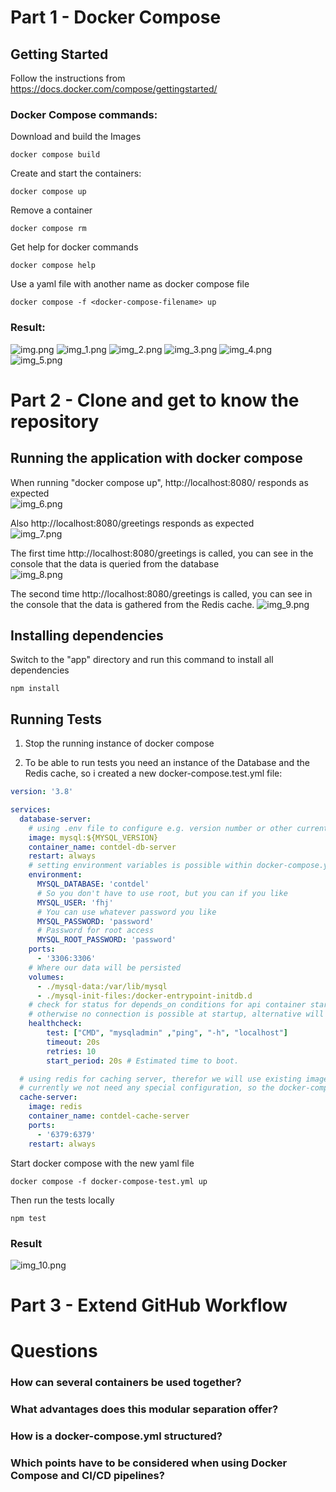 # Part 1 - Docker Compose
## Getting Started
Follow the instructions from https://docs.docker.com/compose/gettingstarted/

### Docker Compose commands:
Download and build the Images
```shell
docker compose build
```

Create and start the containers:
```shell
docker compose up
```

Remove a container
```shell
docker compose rm
```

Get help for docker commands
```shell
docker compose help
```

Use a yaml file with another name as docker compose file
```shell
docker compose -f <docker-compose-filename> up
```

### Result:
![img.png](img/ex3_part1_compose-up.png)
![img_1.png](img/ex3_part1_localhost1.png)
![img_2.png](img/ex3_part1_localhost2.png)
![img_3.png](img/ex3_part1_docker-images.png)
![img_4.png](img/ex3_part1_localhost3.png)
![img_5.png](img/ex3_part1_compose.png)


# Part 2 - Clone and get to know the repository
## Running the application with docker compose
When running "docker compose up", http://localhost:8080/ responds as expected\
![img_6.png](img/ex3_part2_localhost1.png)

Also http://localhost:8080/greetings responds as expected\
![img_7.png](img/ex3_part2_localhost-greetings1.png)

The first time http://localhost:8080/greetings is called, you can see in the console that the data is queried from the 
database\
![img_8.png](img/ex3_part2_db-call.png)

The second time http://localhost:8080/greetings is called, you can see in the console that the data is gathered from the
Redis cache.
![img_9.png](img/ex3_part2_cache-call.png)

## Installing dependencies
Switch to the "app" directory and run this command to install all dependencies
```shell
npm install
```

## Running Tests
1. Stop the running instance of docker compose

2. To be able to run tests you need an instance of the Database and the Redis cache, so i created a new 
docker-compose.test.yml file:
```yaml
version: '3.8'

services:
  database-server:
    # using .env file to configure e.g. version number or other currently static variables
    image: mysql:${MYSQL_VERSION}
    container_name: contdel-db-server
    restart: always
    # setting environment variables is possible within docker-compose.yml
    environment:
      MYSQL_DATABASE: 'contdel'
      # So you don't have to use root, but you can if you like
      MYSQL_USER: 'fhj'
      # You can use whatever password you like
      MYSQL_PASSWORD: 'password'
      # Password for root access
      MYSQL_ROOT_PASSWORD: 'password'
    ports:
      - '3306:3306'
    # Where our data will be persisted
    volumes:      
      - ./mysql-data:/var/lib/mysql
      - ./mysql-init-files:/docker-entrypoint-initdb.d
    # check for status for depends_on conditions for api container start = service_healthy
    # otherwise no connection is possible at startup, alternative will be to refactor node implementation
    healthcheck:
        test: ["CMD", "mysqladmin" ,"ping", "-h", "localhost"]
        timeout: 20s
        retries: 10
        start_period: 20s # Estimated time to boot.

  # using redis for caching server, therefor we will use existing image
  # currently we not need any special configuration, so the docker-compose configuration is simple
  cache-server:
    image: redis
    container_name: contdel-cache-server
    ports:
      - '6379:6379'
    restart: always
```

Start docker compose with the new yaml file
```shell
docker compose -f docker-compose-test.yml up
```

Then run the tests locally
```shell
npm test
```

### Result
![img_10.png](img/ex3_part2_tests_local.png)

# Part 3 - Extend GitHub Workflow

# Questions
### How can several containers be used together?


### What advantages does this modular separation offer?


### How is a docker-compose.yml structured?


### Which points have to be considered when using Docker Compose and CI/CD pipelines?